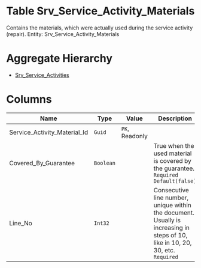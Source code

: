 # Table Srv_Service_Activity_Materials

Contains the materials, which were actually used during the service activity (repair). Entity: Srv_Service_Activity_Materials

# Aggregate Hierarchy

* [Srv_Service_Activities](Srv_Service_Activities.md)

# Columns

| Name | Type | Value | Description |
| - | - | - | --- |
|Service_Activity_Material_Id|`Guid`|`PK`, Readonly||
|Covered_By_Guarantee|`Boolean`||True when the used material is covered by the guarantee. `Required` `Default(false)` |
|Line_No|`Int32`||Consecutive line number, unique within the document. Usually is increasing in steps of 10, like in 10, 20, 30, etc. `Required` |

